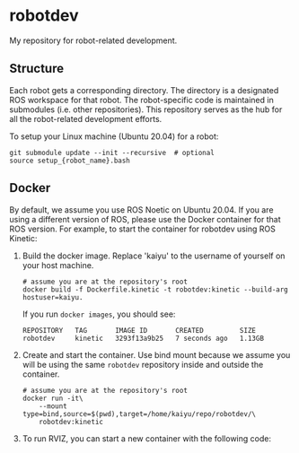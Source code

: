 # robotdev

My repository for robot-related development.


## Structure

Each robot gets a corresponding directory.  The directory is a designated ROS
workspace for that robot. The robot-specific code is maintained in
submodules (i.e. other repositories). This repository serves as the
hub for all the robot-related development efforts.

To setup your Linux machine (Ubuntu 20.04) for a robot:
```
git submodule update --init --recursive  # optional
source setup_{robot_name}.bash
```


## Docker
By default, we assume you use ROS Noetic on Ubuntu 20.04.
If you are using a different version of ROS, please use
the Docker container for that ROS version. For example,
to start the container for robotdev using ROS Kinetic:

1. Build the docker image. Replace 'kaiyu' to the username of yourself on your host machine.
    ```
    # assume you are at the repository's root
    docker build -f Dockerfile.kinetic -t robotdev:kinetic --build-arg hostuser=kaiyu.
    ```

    If you run `docker images`, you should see:
     ```
     REPOSITORY   TAG       IMAGE ID       CREATED         SIZE
     robotdev     kinetic   3293f13a9b25   7 seconds ago   1.13GB
     ```

2. Create and start the container. Use bind mount
   because we assume you will be using the same
   `robotdev` repository inside and outside the container.

   ```
   # assume you are at the repository's root
   docker run -it\
       --mount type=bind,source=$(pwd),target=/home/kaiyu/repo/robotdev/\
       robotdev:kinetic
   ```

3. To run RVIZ, you can start a new container with the following code:
   ```
   ```
